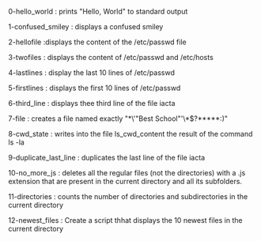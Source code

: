 0-hello_world : prints "Hello, World" to standard output

1-confused_smiley : displays a confused smiley

2-hellofile :displays the content of the /etc/passwd file

3-twofiles : displays the content of /etc/passwd and /etc/hosts

4-lastlines : display the last 10 lines of /etc/passwd

5-firstlines : displays the first 10 lines of /etc/passwd

6-third_line : displays thee third line of the file iacta

7-file : creates a file named exactly "\*\\'"Best School"\'\\*$\?\*\*\*\*\*:)"

8-cwd_state : writes into the file ls_cwd_content the result of the command ls -la

9-duplicate_last_line : duplicates the last line of the file iacta

10-no_more_js : deletes all the regular files (not the directories) with a .js extension that are present in the current directory and all its subfolders.

11-directories : counts the number of directories and subdirectories in the current directory

12-newest_files : Create a script thhat displays the 10 newest files in the current directory


